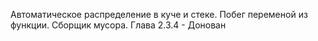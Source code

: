 Автоматическое распределение в куче и стеке. Побег переменой из функции. Сборщик мусора.
Глава 2.3.4 - Донован


